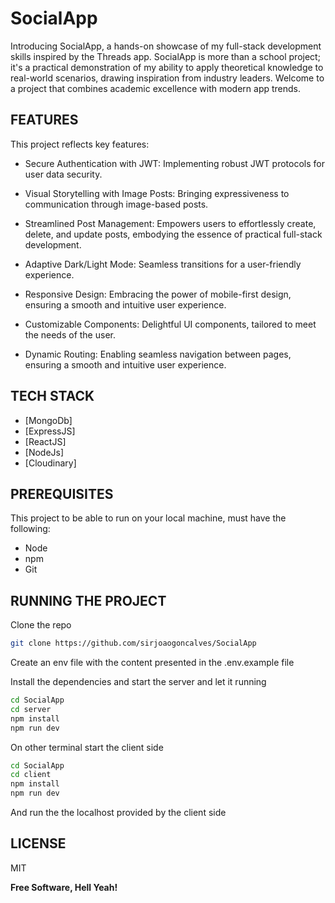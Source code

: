 # SocialApp

Introducing SocialApp, a hands-on showcase of my full-stack development skills inspired by the Threads app.
SocialApp is more than a school project; it's a practical demonstration of my ability to apply theoretical knowledge to real-world scenarios, drawing inspiration from industry leaders. Welcome to a project that combines academic excellence with modern app trends.



## FEATURES

 This project reflects key features:

- Secure Authentication with JWT: Implementing robust JWT protocols for user data security.

- Visual Storytelling with Image Posts: Bringing expressiveness to communication through image-based posts.

- Streamlined Post Management: Empowers users to effortlessly create, delete, and update posts, embodying the essence of practical full-stack development.

- Adaptive Dark/Light Mode: Seamless transitions for a user-friendly experience.

- Responsive Design: Embracing the power of mobile-first design, ensuring a smooth and intuitive user experience.

- Customizable Components: Delightful UI components, tailored to meet the needs of the user.

- Dynamic Routing: Enabling seamless navigation between pages, ensuring a smooth and intuitive user experience.

## TECH STACK

- [MongoDb]
- [ExpressJS]
- [ReactJS]
- [NodeJs]
- [Cloudinary]

## PREREQUISITES

This project to be able to run on your local machine, must have the following:

- Node
- npm
- Git

## RUNNING THE PROJECT

Clone the repo

```sh
git clone https://github.com/sirjoaogoncalves/SocialApp
```

Create an env file with the content presented in the .env.example file

Install the dependencies and start the server and let it running

```sh
cd SocialApp
cd server
npm install
npm run dev
```

On other terminal start the client side

```sh
cd SocialApp
cd client
npm install
npm run dev
```

And run the the localhost provided by the client side

## LICENSE

MIT

**Free Software, Hell Yeah!**










